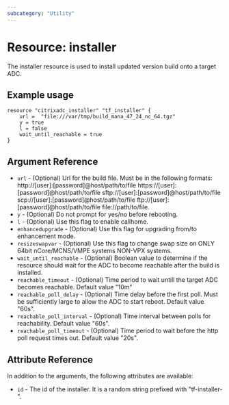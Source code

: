 ```yaml
---
subcategory: "Utility"
---
```


# Resource: installer

The installer resource is used to install updated version build onto a target ADC.


## Example usage

```hcl
resource "citrixadc_installer" "tf_installer" {
	url =  "file:///var/tmp/build_mana_47_24_nc_64.tgz"
    y = true
    l = false
    wait_until_reachable = true
}
```


## Argument Reference

* `url` - (Optional) Url for the build file. Must be in the following formats: http://[user]:[password]@host/path/to/file https://[user]:[password]@host/path/to/file sftp://[user]:[password]@host/path/to/file scp://[user]:[password]@host/path/to/file ftp://[user]:[password]@host/path/to/file file://path/to/file.
* `y` - (Optional) Do not prompt for yes/no before rebooting.
* `l` - (Optional) Use this flag to enable callhome.
* `enhancedupgrade` - (Optional) Use this flag for upgrading from/to enhancement mode.
* `resizeswapvar` - (Optional) Use this flag to change swap size on ONLY 64bit nCore/MCNS/VMPE systems NON-VPX systems.
* `wait_until_reachable` - (Optional) Boolean value to determine if the resource should wait for the ADC to become reachable after the build is installed.
* `reachable_timeout` - (Optional) Time period to wait untill the target ADC becomes reachable. Default value "10m"
* `reachable_poll_delay` - (Optional) Time delay before the first poll. Must be sufficiently large to allow the ADC to start reboot. Default value "60s".
* `reachable_poll_interval` - (Optional) Time interval between polls for reachability. Default value "60s".
* `reachable_poll_timeout` - (Optional) Time period to wait before the http poll request times out. Default value "20s".


## Attribute Reference

In addition to the arguments, the following attributes are available:

* `id` - The id of the installer. It is a random string prefixed with "tf-installer-".
